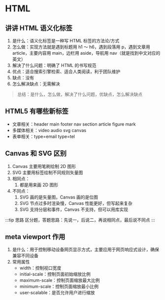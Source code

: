 # HTML

## 讲讲 HTML 语义化标签

1. 是什么：语义化标签是一种写 HTML 标签的方法论/方式
2. 怎么做：实现方法就是遇到标题用 h1 ～ h6，遇到段落用 p，遇到文章用 article，主要内容用 main，边栏用 aside，导航用 nav（就是找到中文对应的英文）
3. 解决了什么问题：明确了 HTML 的书写规范
4. 优点：适合搜索引擎检索、适合人类阅读，利于团队维护
5. 缺点：没有
6. 怎么解决缺点：无需解决

> 总结：是什么，怎么做，解决了什么问题，优缺点，怎么解决缺点

## HTML5 有哪些新标签

- 文章相关：header main footer nav section article figure mark
- 多媒体相关：video audio svg canvas
- 表单相关：type=email type=tel

## Canvas 和 SVG 区别

1. Canvas 主要用笔刷绘制 2D 图形
2. SVG 主要用标签绘制不同规则矢量图
3. 相同点：
   1. 都是用来画 2D 图形
4. 不同点：
   1. SVG 画的是矢量图，Canvas 画的是位图
   2. SVG 节点过多时渲染慢，Canvas 性能更好，但写起来复杂
   3. SVG 支持分层和事件，Canvas 不支持，但可以用库实现

:::tip 思路
区分题，答题思路：先说一，后说二，再说相同点，最后说不同点
:::

## meta viewport 作用

1. 是什么：用于控制移动设备网页显示方式，主要应用于网页响应式设计，确保兼容不同设备
2. 常用属性
   - width：控制视口宽度
   - initial-scale：控制页面初始缩放比例
   - maximum-scale：控制页面缩放最大比例
   - minimum-scale：控制页面缩放最小比例
   - user-scalable：是否允许用户进行缩放
